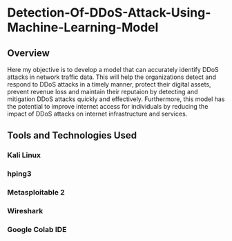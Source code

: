 # Detection-Of-DDoS-Attack-Using-Machine-Learning-Model


## Overview

Here my objective is to develop a model that can accurately identify DDoS attacks in network traffic data. This will help the organizations detect and respond to DDoS attacks in a timely manner, protect their digital assets, prevent revenue loss and maintain their reputaion by detecting and mitigation DDoS attacks quickly and effectively. Furthermore, this model has the potential to improve internet access for individuals by reducing the impact of DDoS attacks on internet infrastructure and services.

## Tools and Technologies Used

### Kali Linux
### hping3
### Metasploitable 2
### Wireshark
### Google Colab IDE

